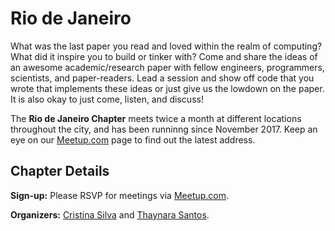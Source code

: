 # Rio de Janeiro

What was the last paper you read and loved within the realm of computing? What did it inspire you to build or tinker with? Come and share the ideas of an awesome academic/research paper with fellow engineers, programmers, scientists, and paper-readers. Lead a session and show off code that you wrote that implements these ideas or just give us the lowdown on the paper. It is also okay to just come, listen, and discuss!

The **Rio de Janeiro Chapter** meets twice a month at different locations throughout the city, and has been runninng since November 2017. Keep an eye on our [Meetup.com](https://www.meetup.com/pt-BR/papers-we-love-rio-de-janeiro) page to find out the latest address.

## Chapter Details

**Sign-up:** Please RSVP for meetings via [Meetup.com](https://www.meetup.com/pt-BR/papers-we-love-rio-de-janeiro).

**Organizers:** [Cristina Silva](http://contactup.io/crissilvaeng/) and [Thaynara Santos](http://contactup.io/thaynaracsantos/).
